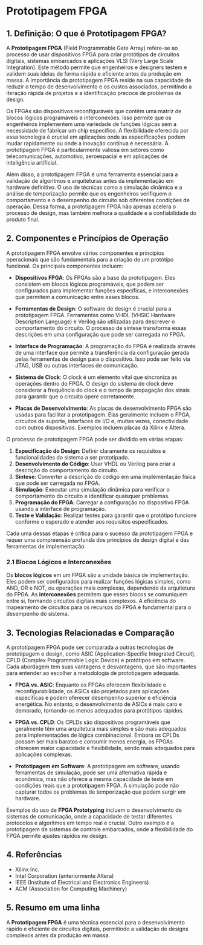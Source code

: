 # Prototipagem FPGA

## 1. Definição: O que é **Prototipagem FPGA**?
A **Prototipagem FPGA** (Field Programmable Gate Array) refere-se ao processo de usar dispositivos FPGA para criar protótipos de circuitos digitais, sistemas embarcados e aplicações VLSI (Very Large Scale Integration). Este método permite que engenheiros e designers testem e validem suas ideias de forma rápida e eficiente antes da produção em massa. A importância da prototipagem FPGA reside na sua capacidade de reduzir o tempo de desenvolvimento e os custos associados, permitindo a iteração rápida de projetos e a identificação precoce de problemas de design.

Os FPGAs são dispositivos reconfiguráveis que contêm uma matriz de blocos lógicos programáveis e interconexões. Isso permite que os engenheiros implementem uma variedade de funções lógicas sem a necessidade de fabricar um chip específico. A flexibilidade oferecida por essa tecnologia é crucial em aplicações onde as especificações podem mudar rapidamente ou onde a inovação contínua é necessária. A prototipagem FPGA é particularmente valiosa em setores como telecomunicações, automotivo, aeroespacial e em aplicações de inteligência artificial.

Além disso, a prototipagem FPGA é uma ferramenta essencial para a validação de algoritmos e arquiteturas antes da implementação em hardware definitivo. O uso de técnicas como a simulação dinâmica e a análise de temporização permite que os engenheiros verifiquem o comportamento e o desempenho do circuito sob diferentes condições de operação. Dessa forma, a prototipagem FPGA não apenas acelera o processo de design, mas também melhora a qualidade e a confiabilidade do produto final.

## 2. Componentes e Princípios de Operação
A prototipagem FPGA envolve vários componentes e princípios operacionais que são fundamentais para a criação de um protótipo funcional. Os principais componentes incluem:

- **Dispositivos FPGA**: Os FPGAs são a base da prototipagem. Eles consistem em blocos lógicos programáveis, que podem ser configurados para implementar funções específicas, e interconexões que permitem a comunicação entre esses blocos.

- **Ferramentas de Design**: O software de design é crucial para a prototipagem FPGA. Ferramentas como VHDL (VHSIC Hardware Description Language) e Verilog são utilizadas para descrever o comportamento do circuito. O processo de síntese transforma essas descrições em uma configuração que pode ser carregada no FPGA.

- **Interface de Programação**: A programação do FPGA é realizada através de uma interface que permite a transferência da configuração gerada pelas ferramentas de design para o dispositivo. Isso pode ser feito via JTAG, USB ou outras interfaces de comunicação.

- **Sistema de Clock**: O clock é um elemento vital que sincroniza as operações dentro do FPGA. O design do sistema de clock deve considerar a frequência do clock e o tempo de propagação dos sinais para garantir que o circuito opere corretamente.

- **Placas de Desenvolvimento**: As placas de desenvolvimento FPGA são usadas para facilitar a prototipagem. Elas geralmente incluem o FPGA, circuitos de suporte, interfaces de I/O e, muitas vezes, conectividade com outros dispositivos. Exemplos incluem placas da Xilinx e Altera.

O processo de prototipagem FPGA pode ser dividido em várias etapas:

1. **Especificação do Design**: Definir claramente os requisitos e funcionalidades do sistema a ser prototipado.
2. **Desenvolvimento do Código**: Usar VHDL ou Verilog para criar a descrição do comportamento do circuito.
3. **Síntese**: Converter a descrição do código em uma implementação física que pode ser carregada no FPGA.
4. **Simulação**: Executar uma simulação dinâmica para verificar o comportamento do circuito e identificar quaisquer problemas.
5. **Programação do FPGA**: Carregar a configuração no dispositivo FPGA usando a interface de programação.
6. **Teste e Validação**: Realizar testes para garantir que o protótipo funcione conforme o esperado e atender aos requisitos especificados.

Cada uma dessas etapas é crítica para o sucesso da prototipagem FPGA e requer uma compreensão profunda dos princípios de design digital e das ferramentas de implementação.

### 2.1 Blocos Lógicos e Interconexões
Os **blocos lógicos** em um FPGA são a unidade básica de implementação. Eles podem ser configurados para realizar funções lógicas simples, como AND, OR e NOT, ou operações mais complexas, dependendo da arquitetura do FPGA. As **interconexões** permitem que esses blocos se comuniquem entre si, formando circuitos digitais mais complexos. A eficiência do mapeamento de circuitos para os recursos do FPGA é fundamental para o desempenho do sistema.

## 3. Tecnologias Relacionadas e Comparação
A prototipagem FPGA pode ser comparada a outras tecnologias de prototipagem e design, como ASIC (Application-Specific Integrated Circuit), CPLD (Complex Programmable Logic Device) e protótipos em software. Cada abordagem tem suas vantagens e desvantagens, que são importantes para entender ao escolher a metodologia de prototipagem adequada.

- **FPGA vs. ASIC**: Enquanto os FPGAs oferecem flexibilidade e reconfigurabilidade, os ASICs são projetados para aplicações específicas e podem oferecer desempenho superior e eficiência energética. No entanto, o desenvolvimento de ASICs é mais caro e demorado, tornando-os menos adequados para protótipos rápidos.

- **FPGA vs. CPLD**: Os CPLDs são dispositivos programáveis que geralmente têm uma arquitetura mais simples e são mais adequados para implementações de lógica combinacional. Embora os CPLDs possam ser mais baratos e consumir menos energia, os FPGAs oferecem maior capacidade e flexibilidade, sendo mais adequados para aplicações complexas.

- **Prototipagem em Software**: A prototipagem em software, usando ferramentas de simulação, pode ser uma alternativa rápida e econômica, mas não oferece a mesma capacidade de teste em condições reais que a prototipagem FPGA. A simulação pode não capturar todos os problemas de temporização que podem surgir em hardware.

Exemplos do uso de **FPGA Prototyping** incluem o desenvolvimento de sistemas de comunicação, onde a capacidade de testar diferentes protocolos e algoritmos em tempo real é crucial. Outro exemplo é a prototipagem de sistemas de controle embarcados, onde a flexibilidade do FPGA permite ajustes rápidos no design.

## 4. Referências
- Xilinx Inc.
- Intel Corporation (anteriormente Altera)
- IEEE (Institute of Electrical and Electronics Engineers)
- ACM (Association for Computing Machinery)

## 5. Resumo em uma linha
A **Prototipagem FPGA** é uma técnica essencial para o desenvolvimento rápido e eficiente de circuitos digitais, permitindo a validação de designs complexos antes da produção em massa.
